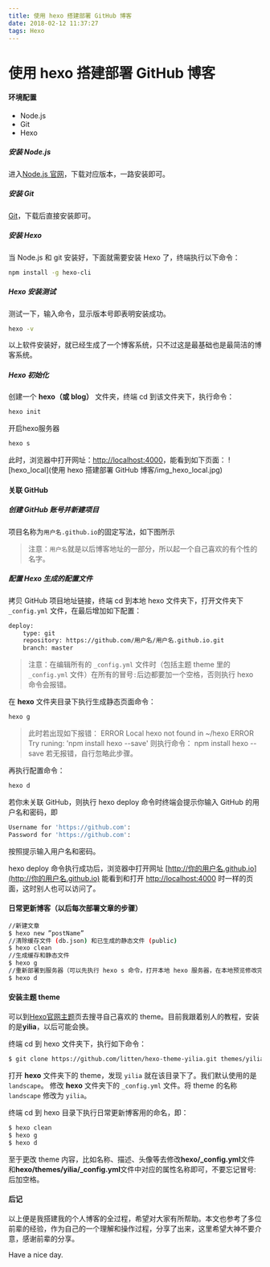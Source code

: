 ```yaml
---
title: 使用 hexo 搭建部署 GitHub 博客
date: 2018-02-12 11:37:27
tags: Hexo
---
```


# 使用 hexo 搭建部署 GitHub 博客

#### 环境配置

- Node.js
- Git
- Hexo

##### 安装 Node.js
进入[Node.js 官网](https://nodejs.org/en/)，下载对应版本，一路安装即可。
##### 安装 Git
[Git](https://git-scm.com/download)，下载后直接安装即可。
##### 安装 Hexo
当 Node.js 和 git 安装好，下面就需要安装 Hexo 了，终端执行以下命令：

```bash
npm install -g hexo-cli
```
##### Hexo 安装测试
测试一下，输入命令，显示版本号即表明安装成功。
```bash
hexo -v
```
以上软件安装好，就已经生成了一个博客系统，只不过这是最基础也是最简洁的博客系统。

##### Hexo 初始化
创建一个 **hexo（或 blog）** 文件夹，终端 cd 到该文件夹下，执行命令：

```bash
hexo init
```

开启hexo服务器

```bash
hexo s
```

此时，浏览器中打开网址：[http://localhost:4000](http://localhost:4000)，能看到如下页面：
![hexo_local](使用 hexo 搭建部署 GitHub 博客/img_hexo_local.jpg)

#### 关联 GitHub
##### 创建 GitHub 账号并新建项目
项目名称为`用户名.github.io`的固定写法，如下图所示
> 注意：`用户名`就是以后博客地址的一部分，所以起一个自己喜欢的有个性的名字。

##### 配置 Hexo 生成的配置文件

拷贝 GitHub 项目地址链接，终端 cd 到本地 hexo 文件夹下，打开文件夹下 `_config.yml` 文件，在最后增加如下配置：

```bash
deploy:
    type: git
    repository: https://github.com/用户名/用户名.github.io.git
    branch: master
```

> 注意：在编辑所有的 `_config.yml` 文件时（包括主题 theme 里的 `_config.yml` 文件）在所有的冒号`:`后边都要加一个空格，否则执行 hexo 命令会报错。

在 **hexo** 文件夹目录下执行生成静态页面命令：
```bash
hexo g
```

> 此时若出现如下报错：
ERROR Local hexo not found in ~/hexo
ERROR Try runing: 'npm install hexo --save'
则执行命令：
npm install hexo --save
若无报错，自行忽略此步骤。

再执行配置命令：
```bash
hexo d
```

若你未关联 GitHub，则执行 hexo deploy 命令时终端会提示你输入 GitHub 的用户名和密码，即
```bash
Username for 'https://github.com':
Password for 'https://github.com':
```
按照提示输入用户名和密码。

hexo deploy 命令执行成功后，浏览器中打开网址 [http://你的用户名.github.io](http://你的用户名.github.io) 能看到和打开 [http://localhost:4000](http://localhost:4000) 时一样的页面，这时别人也可以访问了。


#### 日常更新博客（以后每次部署文章的步骤）

```bash
//新建文章
$ hexo new ”postName”
//清除缓存文件 (db.json) 和已生成的静态文件 (public)
$ hexo clean
//生成缓存和静态文件
$ hexo g
//重新部署到服务器（可以先执行 hexo s 命令，打开本地 hexo 服务器，在本地预览修改完之后在执行 hexo d 部署到服务器）
$ hexo d
```

#### 安装主题 theme
可以到[Hexo官网主题](https://hexo.io/themes/)页去搜寻自己喜欢的 theme。目前我跟着别人的教程，安装的是**yilia**，以后可能会换。

终端 cd 到 hexo 文件夹下，执行如下命令：

```bash
$ git clone https://github.com/litten/hexo-theme-yilia.git themes/yilia
```
打开 **hexo** 文件夹下的 theme，发现 `yilia` 就在该目录下了。我们默认使用的是 `landscape`。
修改 **hexo** 文件夹下的 `_config.yml` 文件。将 theme 的名称 `landscape` 修改为 `yilia`。

终端 cd 到 hexo 目录下执行日常更新博客用的命名，即：
```bash
$ hexo clean
$ hexo g
$ hexo d
```

至于更改 theme 内容，比如名称、描述、头像等去修改**hexo/_config.yml**文件和**hexo/themes/yilia/_config.yml**文件中对应的属性名称即可，不要忘记冒号:后加空格。

#### 后记

以上便是我搭建我的个人博客的全过程，希望对大家有所帮助。本文也参考了多位前辈的经验，作为自己的一个理解和操作过程，分享了出来，这里希望大神不要介意，感谢前辈的分享。

Have a nice day.
